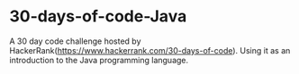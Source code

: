 # 30-days-of-code-Java
A 30 day code challenge hosted by HackerRank(https://www.hackerrank.com/30-days-of-code). Using it as an introduction to the Java programming language. 
